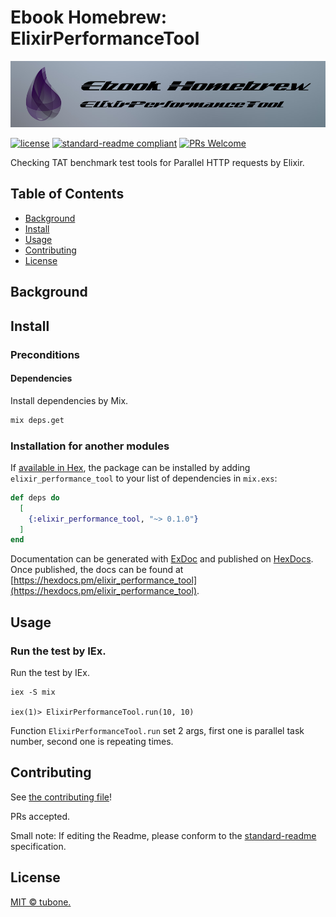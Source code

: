 # Ebook Homebrew: ElixirPerformanceTool

![logo](./elixir_perfomance_logo.png)

[![license](https://img.shields.io/github/license/tubone24/elixir_performance_tool.svg)](LICENSE)
[![standard-readme compliant](https://img.shields.io/badge/readme%20style-standard-brightgreen.svg?style=flat-square)](https://github.com/RichardLitt/standard-readme)
[![PRs Welcome](https://img.shields.io/badge/PRs-welcome-brightgreen.svg?style=flat-square)](http://makeapullrequest.com)

Checking TAT benchmark test tools for Parallel HTTP requests by Elixir.

## Table of Contents

- [Background](#background)
- [Install](#install)
- [Usage](#usage)
- [Contributing](#contributing)
- [License](#license)

## Background

## Install

### Preconditions

#### Dependencies

Install dependencies by Mix.

```bash
mix deps.get
```

### Installation for another modules

If [available in Hex](https://hex.pm/docs/publish), the package can be installed
by adding `elixir_performance_tool` to your list of dependencies in `mix.exs`:

```elixir
def deps do
  [
    {:elixir_performance_tool, "~> 0.1.0"}
  ]
end
```

Documentation can be generated with [ExDoc](https://github.com/elixir-lang/ex_doc)
and published on [HexDocs](https://hexdocs.pm). Once published, the docs can
be found at [https://hexdocs.pm/elixir_performance_tool](https://hexdocs.pm/elixir_performance_tool).

## Usage

### Run the test by IEx.

Run the test by IEx.

```
iex -S mix

iex(1)> ElixirPerformanceTool.run(10, 10)
```

Function `ElixirPerformanceTool.run` set 2 args, first one is parallel task number, second one is repeating times.

## Contributing

See [the contributing file](CONTRIBUTING.md)!

PRs accepted.

Small note: If editing the Readme, please conform to the [standard-readme](https://github.com/RichardLitt/standard-readme) specification.

## License

[MIT © tubone.](LICENSE)
